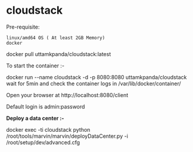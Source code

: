 # cloudstack

Pre-requisite:

    linux/amd64 OS ( At least 2GB Memory)
    docker

docker pull uttamkpanda/cloudstack:latest

To start the container :-

docker run --name cloudstack -d -p 8080:8080 uttamkpanda/cloudstack
wait for 5min and check the container logs in /var/lib/docker/container/

Open your browser at http://localhost:8080/client

Default login is admin:password

**Deploy a data center :-**

docker exec -ti cloudstack python /root/tools/marvin/marvin/deployDataCenter.py -i /root/setup/dev/advanced.cfg
